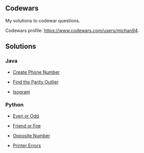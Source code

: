## Codewars
My solutions to codewar questions.

Codewars profile: https://www.codewars.com/users/michan94.

## Solutions

### Java
* [Create Phone Number](https://github.com/michan94/codewars/blob/master/Solutions/Java/createPhoneNumber.md)

* [Find the Parity Outlier](https://github.com/michan94/codewars/blob/master/Solutions/Java/findTheParityOutlier.md)

* [Isogram](https://github.com/michan94/codewars/blob/master/Solutions/Java/isogram.md)

### Python

* [Even or Odd](https://github.com/michan94/codewars/blob/master/Solutions/Python/EvenOrOdd.md)

* [Friend or Foe](https://github.com/michan94/codewars/blob/master/Solutions/Python/FriendOrFoe.md)

* [Opposite Number](https://github.com/michan94/codewars/blob/master/Solutions/Python/OppositeNumber.md)

* [Printer Errors](https://github.com/michan94/codewars/blob/master/Solutions/Python/PrinterErrors.md)




